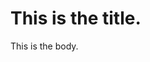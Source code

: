 <!DOCTYPEhtml>
<html>
  <head>
    <link type="text/css" rel="stylesheet"
          href="css/my-first-stylesheet.css"/>
    <h1>This is the title.</h1>
 </head>
  <body>
    <p>This is the body.</p>
  </body>
  </hmtl>


